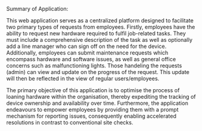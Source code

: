 Summary of Application:

This web application serves as a centralized platform designed to facilitate two primary types of requests from employees. Firstly, employees have the ability to request new hardware required to 
fulfil job-related tasks. They must include a comprehensive description of the task as well as optionally add a line manager who can sign off on the need for the device.
Additionally, employees can submit maintenance requests which encompass hardware and software issues, as well as general office concerns such as malfunctioning lights. Those handeling the requests (admin) can view and update
on the progress of the request. This update will then be reflected in the view of regular users/employees.

The primary objective of this application is to optimise the process of loaning hardware within the organisation, thereby expediting the tracking of device ownership and availability over time. 
Furthermore, the application endeavours to empower employees by providing them with a prompt mechanism for reporting issues, consequently enabling accelerated resolutions in contrast to conventional site checks. 

